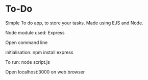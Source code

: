 # To-Do
Simple To do app, to store your tasks. Made using EJS and Node.

Node module used: Express

Open command line

initialisation:
npm install express

To run:
node script.js

Open localhost:3000 on web browser
